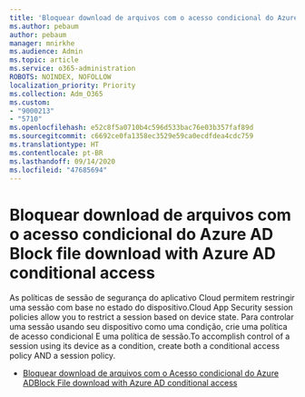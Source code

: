 ```yaml
---
title: 'Bloquear download de arquivos com o acesso condicional do Azure AD '
ms.author: pebaum
author: pebaum
manager: mnirkhe
ms.audience: Admin
ms.topic: article
ms.service: o365-administration
ROBOTS: NOINDEX, NOFOLLOW
localization_priority: Priority
ms.collection: Adm_O365
ms.custom:
- "9000213"
- "5710"
ms.openlocfilehash: e52c8f5a0710b4c596d533bac76e03b357faf89d
ms.sourcegitcommit: c6692ce0fa1358ec3529e59ca0ecdfdea4cdc759
ms.translationtype: HT
ms.contentlocale: pt-BR
ms.lasthandoff: 09/14/2020
ms.locfileid: "47685694"
---
```

# <a name="block-file-download-with-azure-ad-conditional-access"></a><span data-ttu-id="7c82e-102">Bloquear download de arquivos com o acesso condicional do Azure AD </span><span class="sxs-lookup"><span data-stu-id="7c82e-102">Block file download with Azure AD conditional access</span></span>

<span data-ttu-id="7c82e-103">As políticas de sessão de segurança do aplicativo Cloud permitem restringir uma sessão com base no estado do dispositivo.</span><span class="sxs-lookup"><span data-stu-id="7c82e-103">Cloud App Security session policies allow you to restrict a session based on device state.</span></span> <span data-ttu-id="7c82e-104">Para controlar uma sessão usando seu dispositivo como uma condição, crie uma política de acesso condicional E uma política de sessão.</span><span class="sxs-lookup"><span data-stu-id="7c82e-104">To accomplish control of a session using its device as a condition, create both a conditional access policy AND a session policy.</span></span>

- [<span data-ttu-id="7c82e-105">Bloquear download de arquivos com o Acesso condicional do Azure AD</span><span class="sxs-lookup"><span data-stu-id="7c82e-105">Block File download with Azure AD conditional access</span></span>](https://docs.microsoft.com/cloud-app-security/use-case-proxy-block-session-aad#create-a-block-download-policy-for-unmanaged-devices)
